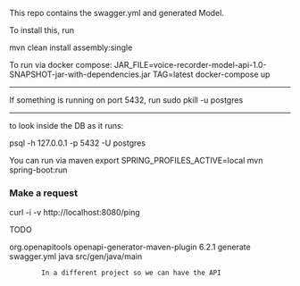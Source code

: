 This repo contains the swagger.yml and generated Model.


To install this, run

mvn clean install assembly:single



To run via docker compose:
JAR_FILE=voice-recorder-model-api-1.0-SNAPSHOT-jar-with-dependencies.jar TAG=latest docker-compose up


----

If something is running on port 5432, run
sudo pkill -u postgres

-----


to look inside the DB as it runs:

psql -h 127.0.0.1 -p 5432 -U postgres



You can run via maven
export SPRING_PROFILES_ACTIVE=local
mvn spring-boot:run

### Make a request

curl -i -v http://localhost:8080/ping




TODO

 <plugin>
                <groupId>org.openapitools</groupId>
                <artifactId>openapi-generator-maven-plugin</artifactId>
                <!-- RELEASE_VERSION -->
                <version>6.2.1</version>
                <!-- /RELEASE_VERSION -->
                <executions>
                    <execution>
                        <goals>
                            <goal>generate</goal>
                        </goals>
                        <configuration>
                            <inputSpec>swagger.yml</inputSpec>
                            <generatorName>java</generatorName>
                            <configOptions>
                                <sourceFolder>src/gen/java/main</sourceFolder>
                            </configOptions>
                        </configuration>
                    </execution>
                </executions>
            </plugin>


            In a different project so we can have the API
